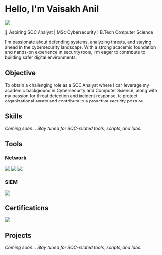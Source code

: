 # Hello, I'm Vaisakh Anil
<a href="https://www.linkedin.com/in/vaisakh-anil-347113168"><img src="https://img.shields.io/badge/-LinkedIn-0072b1?&style=for-the-badge&logo=linkedin&logoColor=white" /></a>

🎯 Aspiring SOC Analyst | MSc Cybersecurity | B.Tech Computer Science

I'm passionate about defending systems, analyzing threats, and staying ahead in the cybersecurity landscape. With a strong academic foundation and hands-on experience in security tools, I'm eager to contribute to building safer digital environments.


## Objective
To obtain a challenging role as a SOC Analyst where I can leverage my academic background in Cybersecurity and Computer Science, along with my passion for threat detection and incident response, to protect organizational assets and contribute to a proactive security posture.

## Skills

*Coming soon... Stay tuned for SOC-related tools, scripts, and labs.*

## Tools

### Network
<div>
    <img src="https://img.shields.io/badge/-Wireshark-1679A7?&style=for-the-badge&logo=Wireshark&logoColor=white" />
   <img src="https://img.shields.io/badge/Nmap-004170?&style=for-the-badge&logo=nmap&logoColor=white" />
   <img src="https://img.shields.io/badge/-Netcat%20(nc)-000000?&style=for-the-badge&logo=gnu-bash&logoColor=white" /> 
</div>



### SIEM
<div>
   
  <img src="https://img.shields.io/badge/Splunk-000000?&style=for-the-badge&logo=Splunk&logoColor=white" />

   
</div>

## Certifications

<div>
<img src="https://img.shields.io/badge/EC--Council%20C%7CSA-E51B24?&style=for-the-badge&logoColor=white" />

</div>

## Projects

*Coming soon... Stay tuned for SOC-related tools, scripts, and labs.*
